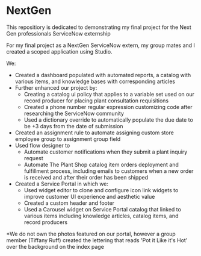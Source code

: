 # NextGen
This repositiory is dedicated to demonstrating my final project for the Next Gen professionals ServiceNow externship
 

For my final project as a NextGen ServiceNow extern, my group mates and I created a scoped application using Studio. 

We:
- Created a dashboard populated with automated reports, a catalog with various items, and knowledge bases with corresponding articles
- Further enhanced our project by:
    -  Creating a catalog ui policy that applies to a variable set used on our record producer for placing plant consultation requisitions
    - Created a phone number regular expression customizing code after researching the ServiceNow community
    - Used a dictionary override to automatically populate the due date to be +3 days from the date of submission
- Created an assignment rule to automate assigning custom store employee group to assignment group field
- Used flow designer to 
    - Automate customer notifications when they submit a plant inquiry request 
    - Automate The Plant Shop catalog item orders deployment and fulfillment process, including emails to customers when a new order is received and after their order has been shipped
- Created a Service Portal in which we:
    -  Used widget editor to clone and configure icon link widgets to improve customer UI experience and aesthetic value
    - Created a custom header and footer 
    - Used a Carousel widget on Service Portal catalog that linked to various items including knowledge articles, catalog items, and record producers


*We do not own the photos featured on our portal, however a group member (Tiffany Ruff) created the lettering that reads 'Pot it Like it's Hot' over the background on the index page
